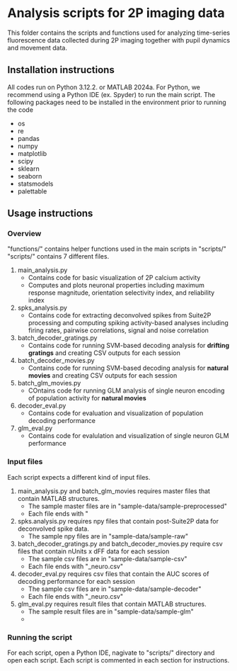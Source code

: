 # Analysis scripts for 2P imaging data
This folder contains the scripts and functions used for analyzing time-series fluorescence data collected during 2P imaging together with pupil dynamics and movement data.

## Installation instructions
All codes run on Python 3.12.2. or MATLAB 2024a.
For Python, we recommend using a Python IDE (ex. Spyder) to run the main script. 
The following packages need to be installed in the environment prior to running the code
- os
- re
- pandas
- numpy
- matplotlib
- scipy
- sklearn
- seaborn
- statsmodels
- palettable

## Usage instructions 

### Overview 
"functions/" contains helper functions used in the main scripts in "scripts/"
"scripts/" contains 7 different files.
1. main_analysis.py
   - Contains code for basic visualization of 2P calcium activity 
   - Computes and plots neuronal properties including maximum response magnitude, orientation selectivity index, and reliability index 
2. spks_analysis.py
   - Contains code for extracting deconvolved spikes from Suite2P processing and computing spiking activity-based analyses including firing rates, pairwise correlations, signal and noise correlation
3. batch_decoder_gratings.py
   - Contains code for running SVM-based decoding analysis for **drifting gratings** and creating CSV outputs for each session
4. batch_decoder_movies.py
   - Contains code for running SVM-based decoding analysis for **natural movies** and creating CSV outputs for each session
5. batch_glm_movies.py
   - COntains code for running GLM analysis of single neuron encoding of population activity for **natural movies**
6. decoder_eval.py
   - Contains code for evaluation and visualization of population decoding performance
7. glm_eval.py
   - Contains code for evalulation and visualization of single neuron GLM performance

### Input files
Each script expects a different kind of input files.
1. main_analysis.py and batch_glm_movies requires master files that contain MATLAB structures.
   - The sample master files are in "sample-data/sample-preprocessed"
   - Each file ends with "
2. spks.analysis.py requires npy files that contain post-Suite2P data for deconvolved spike data.
   - The sample npy files are in "sample-data/sample-raw"
3. batch_decoder_gratings.py and batch_decoder_movies.py require csv files that contain nUnits x dFF data for each session
   - The sample csv files are in "sample-data/sample-csv"
   - Each file ends with "_neuro.csv"
5. decoder_eval.py requires csv files that contain the AUC scores of decoding performance for each session
   - The sample csv files are in "sample-data/sample-decoder"
   - Each file ends with "_neuro.csv"
6. glm_eval.py requires result files that contain MATLAB structures.
   - The sample result files are in "sample-data/sample-glm"
   - 

### Running the script
For each script, open a Python IDE, nagivate to "scripts/" directory and open each script. 
Each script is commented in each section for instructions. 

